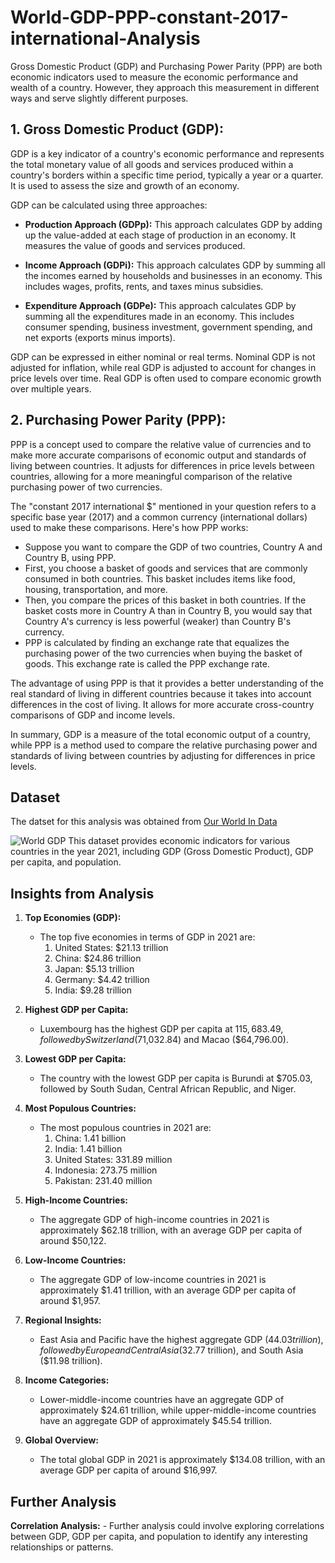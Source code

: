 # World-GDP-PPP-constant-2017-international-Analysis
Gross Domestic Product (GDP) and Purchasing Power Parity (PPP) are both economic indicators used to measure the economic performance and wealth of a country. However, they approach this measurement in different ways and serve slightly different purposes.

## 1. **Gross Domestic Product (GDP):**
   
   GDP is a key indicator of a country's economic performance and represents the total monetary value of all goods and services produced within a country's borders within a specific time period, typically a year or a quarter. It is used to assess the size and growth of an economy.

   GDP can be calculated using three approaches:

   - **Production Approach (GDPp):** This approach calculates GDP by adding up the value-added at each stage of production in an economy. It measures the value of goods and services produced.

   - **Income Approach (GDPi):** This approach calculates GDP by summing all the incomes earned by households and businesses in an economy. This includes wages, profits, rents, and taxes minus subsidies.

   - **Expenditure Approach (GDPe):** This approach calculates GDP by summing all the expenditures made in an economy. This includes consumer spending, business investment, government spending, and net exports (exports minus imports).

   GDP can be expressed in either nominal or real terms. Nominal GDP is not adjusted for inflation, while real GDP is adjusted to account for changes in price levels over time. Real GDP is often used to compare economic growth over multiple years.

## 2. **Purchasing Power Parity (PPP):**

   PPP is a concept used to compare the relative value of currencies and to make more accurate comparisons of economic output and standards of living between countries. It adjusts for differences in price levels between countries, allowing for a more meaningful comparison of the relative purchasing power of two currencies.

   The "constant 2017 international $" mentioned in your question refers to a specific base year (2017) and a common currency (international dollars) used to make these comparisons. Here's how PPP works:

   - Suppose you want to compare the GDP of two countries, Country A and Country B, using PPP.
   - First, you choose a basket of goods and services that are commonly consumed in both countries. This basket includes items like food, housing, transportation, and more.
   - Then, you compare the prices of this basket in both countries. If the basket costs more in Country A than in Country B, you would say that Country A's currency is less powerful (weaker) than Country B's currency.
   - PPP is calculated by finding an exchange rate that equalizes the purchasing power of the two currencies when buying the basket of goods. This exchange rate is called the PPP exchange rate.

   The advantage of using PPP is that it provides a better understanding of the real standard of living in different countries because it takes into account differences in the cost of living. It allows for more accurate cross-country comparisons of GDP and income levels.

In summary, GDP is a measure of the total economic output of a country, while PPP is a method used to compare the relative purchasing power and standards of living between countries by adjusting for differences in price levels.

## Dataset
The datset for this analysis was obtained from [Our World In Data](https://ourworldindata.org/grapher/national-gdp-wb?tab=table&time=earliest..2021&region=Africa)

![World GDP](https://github.com/Lordleomax/World-GDP-PPP-constant-2017-international-Analysis/assets/131598329/13f15851-1e86-4162-9fd6-149336cfb543)
This dataset provides economic indicators for various countries in the year 2021, including GDP (Gross Domestic Product), GDP per capita, and population. 


## Insights from Analysis

1. **Top Economies (GDP):**
   - The top five economies in terms of GDP in 2021 are:
     1. United States: $21.13 trillion
     2. China: $24.86 trillion
     3. Japan: $5.13 trillion
     4. Germany: $4.42 trillion
     5. India: $9.28 trillion

2. **Highest GDP per Capita:**
   - Luxembourg has the highest GDP per capita at $115,683.49, followed by Switzerland ($71,032.84) and Macao ($64,796.00).

3. **Lowest GDP per Capita:**
   - The country with the lowest GDP per capita is Burundi at $705.03, followed by South Sudan, Central African Republic, and Niger.

4. **Most Populous Countries:**
   - The most populous countries in 2021 are:
     1. China: 1.41 billion
     2. India: 1.41 billion
     3. United States: 331.89 million
     4. Indonesia: 273.75 million
     5. Pakistan: 231.40 million

5. **High-Income Countries:**
   - The aggregate GDP of high-income countries in 2021 is approximately $62.18 trillion, with an average GDP per capita of around $50,122.

6. **Low-Income Countries:**
   - The aggregate GDP of low-income countries in 2021 is approximately $1.41 trillion, with an average GDP per capita of around $1,957.

7. **Regional Insights:**
   - East Asia and Pacific have the highest aggregate GDP ($44.03 trillion), followed by Europe and Central Asia ($32.77 trillion), and South Asia ($11.98 trillion).

8. **Income Categories:**
   - Lower-middle-income countries have an aggregate GDP of approximately $24.61 trillion, while upper-middle-income countries have an aggregate GDP of approximately $45.54 trillion.

9. **Global Overview:**
   - The total global GDP in 2021 is approximately $134.08 trillion, with an average GDP per capita of around $16,997.

 ## Further Analysis
 **Correlation Analysis:**
    - Further analysis could involve exploring correlations between GDP, GDP per capita, and population to identify any interesting relationships or patterns.




